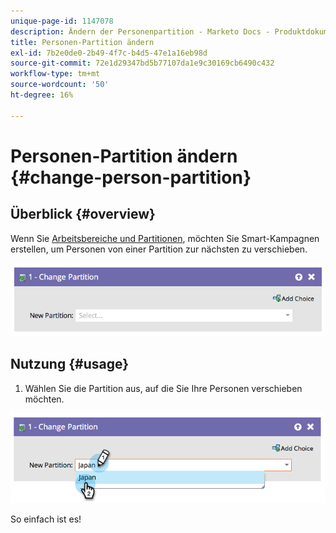 ```yaml
---
unique-page-id: 1147078
description: Ändern der Personenpartition - Marketo Docs - Produktdokumentation
title: Personen-Partition ändern
exl-id: 7b2e0de0-2b49-4f7c-b4d5-47e1a16eb98d
source-git-commit: 72e1d29347bd5b77107da1e9c30169cb6490c432
workflow-type: tm+mt
source-wordcount: '50'
ht-degree: 16%

---
```


# Personen-Partition ändern {#change-person-partition}

## Überblick {#overview}

Wenn Sie [Arbeitsbereiche und Partitionen](/help/marketo/product-docs/administration/workspaces-and-person-partitions/understanding-workspaces-and-person-partitions.md), möchten Sie Smart-Kampagnen erstellen, um Personen von einer Partition zur nächsten zu verschieben.

![](assets/one-3.png)

## Nutzung {#usage}

1. Wählen Sie die Partition aus, auf die Sie Ihre Personen verschieben möchten.

![](assets/two-3.png)

So einfach ist es!
